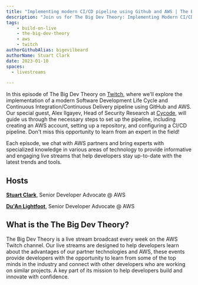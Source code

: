 ```yaml
---
title: "Implementing modern CI/CD pipeline using Github and AWS | The Big Dev Theory | S1 | Ep.1 Show Notes"
description: "Join us for The Big Dev Theory: Implementing Modern CI/CD Pipeline Using Github and AWS with Cycode"
tags:
    - build-on-live
    - the-big-dev-theory
    - aws
    - twitch
authorGithubAlias: bigevilbeard
authorName: Stuart Clark
date: 2023-01-10
spaces:
  - livestreams
    
---
```


In this episode of The Big Dev Theory on [Twitch](https://www.twitch.tv/videos/1778017615), where we'll explore the implementation of a modern Software Development Life Cycle and Continuous Integration/Continuous Delivery pipeline using GitHub and AWS. Our special guest, Alex Ilgayev, Head of Security Research at [Cycode](https://cycode.com/), will guide us through the necessary steps to set up the pipeline, including creating an AWS account, setting up a repository, and configuring a CI/CD pipeline. Don't miss this opportunity to learn from an expert in the field!

Each episode, we chat with AWS partners and bring experts with specialized knowledge in various areas of technology to provide informative and engaging live streams that help developers stay up-to-date with the latest trends and tools.

## Hosts

[**Stuart Clark**](https://twitter.com/bigevilbeard), Senior Developer Advocate @ AWS

[**Du'An Lightfoot**](https://twitter.com/labeveryday), Senior Developer Advocate @ AWS

## What is the The Big Dev Theory?

 The Big Dev Theory is a live stream broadcast every week on the AWS Twitch channel. Our live streams are designed to help developers learn about the advantages of our partner technologies and AWS, these events provide developers with the opportunity to learn from some of the top minds in the industry and connect with other developers who are working on similar projects. A key part of its mission to help developers build and innovate with confidence.